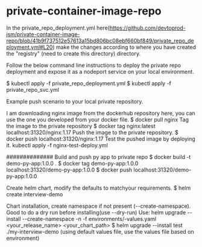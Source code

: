# private-container-image-repo

In the private_repo_deployment.yml here(https://github.com/devtoprod-jsm/private-container-image-repo/blob/41b9f737512e57613a15bd806bc08ebf660bf849/private_repo_deployment.yml#L20) make the changes according to where you have created the "registry" (need to create this directory) directory.

Follow the below command line instructions to deploy the private repo deployment and expose it as a nodeport service on your local environment.

$ kubectl apply -f private_repo_deployment.yml
$ kubectl apply -f private_repo_svc.yml

Example push scenario to your local private repository.

I am downloading nginx image from the dockerhub repository here, you can use the one you developed from your docker file.
$ docker pull nginx
Tag the image to the private repository
$ docker tag nginx:latest localhost:31320/nginx:1.17
Push the image to the private repository.
$ docker push localhost:31320/nginx:1.17
Test the pushed image by deploying it.
kubectl apply -f nginx-test-deploy.yml

##############
Build and push py app to private repo
$ docker build -t demo-py-app:1.0.0 .
$ docker tag demo-py-app:1.0.0 localhost:31320/demo-py-app:1.0.0
$ docker push localhost:31320/demo-py-app:1.0.0

Create helm chart, modify the defaults to matchyour requirements.
$ helm create interview-demo

Chart installation, create namespace if not present (--create-namespace). Good to do a dry run before installing(use --dry-run)
Use: helm upgrade --install --create-namespace -n <namespace> -f environments/<environment>-values.yaml <your_release_name> <your_chart_path>
$ helm upgrade --install test ./my-interview-demo (using default values file, use the values file based on environment)
